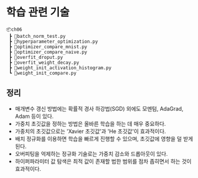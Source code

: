 # 학습 관련 기술

```
📦ch06
 ┣ 📜batch_norm_test.py
 ┣ 📜hyperparameter_optimization.py
 ┣ 📜optimizer_compare_mnist.py
 ┣ 📜optimizer_compare_naive.py
 ┣ 📜overfit_droput.py
 ┣ 📜overfit_weight_decay.py
 ┣ 📜weight_init_activation_histogram.py
 ┗ 📜weight_init_compare.py
```

## 정리
- 매개변수 갱신 방법에는 확률적 경사 하강법(SGD) 외에도 모멘텀, AdaGrad, Adam 등이 있다.
- 가중치 초깃값을 정하는 방법은 올바른 학습을 하는 데 매우 중요하다.
- 가중치의 초깃값으로는 'Xavier 초깃값'과 'He 초깃값'이 효과적이다.
- 배치 정규화를 이용하면 학습을 빠르게 진행할 수 있으며, 초깃값에 영향을 덜 받게 된다.
- 오버피팅을 억제하는 정규화 기술로는 가중치 감소와 드롭아웃이 있다.
- 하이퍼파라미터 값 탐색은 최적 값이 존재할 법한 범위를 점차 좁히면서 하는 것이 효과적이다.
